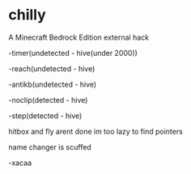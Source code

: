 # chilly

A Minecraft Bedrock Edition external hack

-timer(undetected - hive(under 2000))

-reach(undetected - hive)

-antikb(undetected - hive)

-noclip(detected - hive)

-step(detected - hive)

hitbox and fly arent done im too lazy to find pointers

name changer is scuffed


-xacaa
